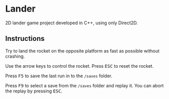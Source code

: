 # Lander
2D lander game project developed in C++, using only Direct2D.

## Instructions
Try to land the rocket on the opposite platform as fast as possible without crashing. 

Use the arrow keys to control the rocket. Press <kbd>ESC</kbd> to reset the rocket.


Press <kbd>F5</kbd> to save the last run in to the `/saves` folder.

Press <kbd>F9</kbd> to select a save from the `/saves` folder and replay it. You can abort the replay by pressing <kbd>ESC</kbd>.
